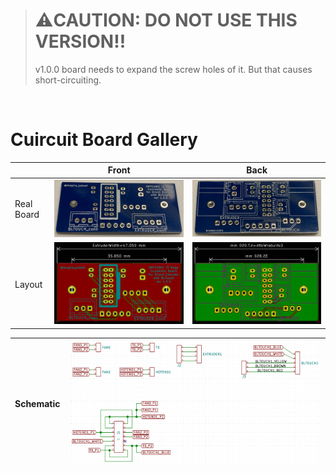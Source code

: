 > # :warning:CAUTION: DO NOT USE THIS VERSION!!
> v1.0.0 board needs to expand the screw holes of it. But that causes short-circuiting.

<br />

# Cuircuit Board Gallery

| | Front | Back |
|-|-------|------|
| Real Board | ![real_board_f.jpg](images/real_board_f.jpg) | ![real_board_b.jpg](images/real_board_b.jpg) |
| Layout | ![pcb_layout_f.png](images/pcb_layout_f.png) | ![pcb_layout_b.png](images/pcb_layout_b.png) |

| Schematic | ![schematic.png](images/schematic.png) |
|-|-|
